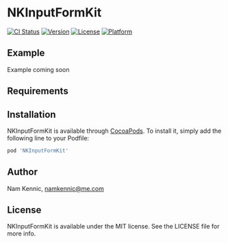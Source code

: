 # NKInputFormKit

[![CI Status](http://img.shields.io/travis/kennic/NKInputFormKit.svg?style=flat)](https://travis-ci.org/kennic/NKInputFormKit)
[![Version](https://img.shields.io/cocoapods/v/NKInputFormKit.svg?style=flat)](http://cocoapods.org/pods/NKInputFormKit)
[![License](https://img.shields.io/cocoapods/l/NKInputFormKit.svg?style=flat)](http://cocoapods.org/pods/NKInputFormKit)
[![Platform](https://img.shields.io/cocoapods/p/NKInputFormKit.svg?style=flat)](http://cocoapods.org/pods/NKInputFormKit)

## Example

Example coming soon

## Requirements

## Installation

NKInputFormKit is available through [CocoaPods](http://cocoapods.org). To install
it, simply add the following line to your Podfile:

```ruby
pod 'NKInputFormKit'
```

## Author

Nam Kennic, namkennic@me.com

## License

NKInputFormKit is available under the MIT license. See the LICENSE file for more info.
